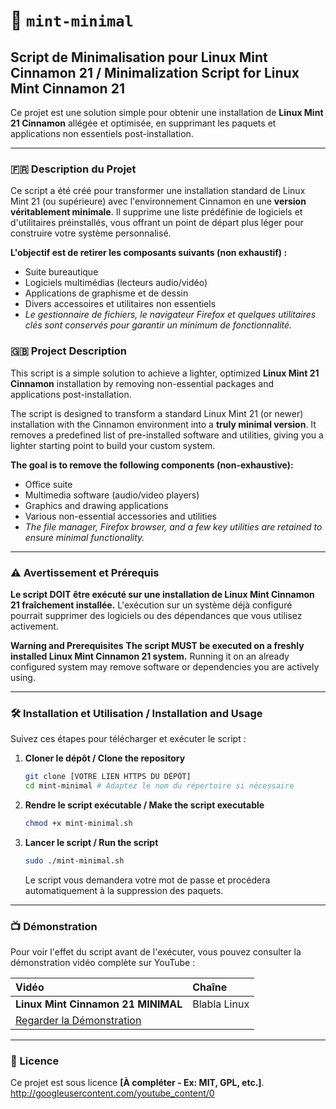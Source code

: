 # 🌿 `mint-minimal`

## Script de Minimalisation pour Linux Mint Cinnamon 21 / Minimalization Script for Linux Mint Cinnamon 21

Ce projet est une solution simple pour obtenir une installation de **Linux Mint 21 Cinnamon** allégée et optimisée, en supprimant les paquets et applications non essentiels post-installation.

-----

### 🇫🇷 Description du Projet

Ce script a été créé pour transformer une installation standard de Linux Mint 21 (ou supérieure) avec l'environnement Cinnamon en une **version véritablement minimale**. Il supprime une liste prédéfinie de logiciels et d'utilitaires préinstallés, vous offrant un point de départ plus léger pour construire votre système personnalisé.

**L'objectif est de retirer les composants suivants (non exhaustif) :**

  * Suite bureautique
  * Logiciels multimédias (lecteurs audio/vidéo)
  * Applications de graphisme et de dessin
  * Divers accessoires et utilitaires non essentiels
  * *Le gestionnaire de fichiers, le navigateur Firefox et quelques utilitaires clés sont conservés pour garantir un minimum de fonctionnalité.*

### 🇬🇧 Project Description

This script is a simple solution to achieve a lighter, optimized **Linux Mint 21 Cinnamon** installation by removing non-essential packages and applications post-installation.

The script is designed to transform a standard Linux Mint 21 (or newer) installation with the Cinnamon environment into a **truly minimal version**. It removes a predefined list of pre-installed software and utilities, giving you a lighter starting point to build your custom system.

**The goal is to remove the following components (non-exhaustive):**

  * Office suite
  * Multimedia software (audio/video players)
  * Graphics and drawing applications
  * Various non-essential accessories and utilities
  * *The file manager, Firefox browser, and a few key utilities are retained to ensure minimal functionality.*

-----

### ⚠️ Avertissement et Prérequis

**Le script DOIT être exécuté sur une installation de Linux Mint Cinnamon 21 fraîchement installée.** L'exécution sur un système déjà configuré pourrait supprimer des logiciels ou des dépendances que vous utilisez activement.

**Warning and Prerequisites**
**The script MUST be executed on a freshly installed Linux Mint Cinnamon 21 system.** Running it on an already configured system may remove software or dependencies you are actively using.

-----

### 🛠️ Installation et Utilisation / Installation and Usage

Suivez ces étapes pour télécharger et exécuter le script :

1.  **Cloner le dépôt / Clone the repository**

    ```bash
    git clone [VOTRE LIEN HTTPS DU DÉPÔT]
    cd mint-minimal # Adaptez le nom du répertoire si nécessaire
    ```

2.  **Rendre le script exécutable / Make the script executable**

    ```bash
    chmod +x mint-minimal.sh
    ```

3.  **Lancer le script / Run the script**

    ```bash
    sudo ./mint-minimal.sh
    ```

    Le script vous demandera votre mot de passe et procédera automatiquement à la suppression des paquets.

-----

### 📺 Démonstration

Pour voir l'effet du script avant de l'exécuter, vous pouvez consulter la démonstration vidéo complète sur YouTube :

| Vidéo | Chaîne |
| :--- | :--- |
| **Linux Mint Cinnamon 21 MINIMAL** | Blabla Linux |
| [Regarder la Démonstration](http://www.youtube.com/watch?v=Wba56Nigcnw) | |

-----

### 📝 Licence

Ce projet est sous licence **[À compléter - Ex: MIT, GPL, etc.]**.
http://googleusercontent.com/youtube_content/0
